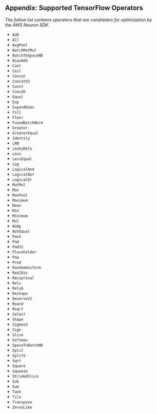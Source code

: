 ## Appendix: Supported TensorFlow Operators

*The follow list contains operators that are candidates for optimization by the AWS Neuron SDK.*

 * ```Add```
 * ```All```
 * ```AvgPool```
 * ```BatchMatMul```
 * ```BatchToSpaceND```
 * ```BiasAdd```
 * ```Cast```
 * ```Ceil```
 * ```Concat```
 * ```ConcatV2```
 * ```Const```
 * ```Conv2D```
 * ```Equal```
 * ```Exp```
 * ```ExpandDims```
 * ```Fill```
 * ```Floor```
 * ```FusedBatchNorm```
 * ```Greater```
 * ```GreaterEqual```
 * ```Identity```
 * ```LRN```
 * ```LeakyRelu```
 * ```Less```
 * ```LessEqual```
 * ```Log```
 * ```LogicalAnd```
 * ```LogicalNot```
 * ```LogicalOr```
 * ```MatMul```
 * ```Max```
 * ```MaxPool```
 * ```Maximum```
 * ```Mean```
 * ```Min```
 * ```Minimum```
 * ```Mul```
 * ```NoOp```
 * ```NotEqual```
 * ```Pack```
 * ```Pad```
 * ```PadV2```
 * ```Placeholder```
 * ```Pow```
 * ```Prod```
 * ```RandomUniform```
 * ```RealDiv```
 * ```Reciprocal```
 * ```Relu```
 * ```Relu6```
 * ```Reshape```
 * ```ReverseV2```
 * ```Round```
 * ```Rsqrt```
 * ```Select```
 * ```Shape```
 * ```Sigmoid```
 * ```Sign```
 * ```Slice```
 * ```Softmax```
 * ```SpaceToBatchND```
 * ```Split```
 * ```SplitV```
 * ```Sqrt```
 * ```Square```
 * ```Squeeze```
 * ```StridedSlice```
 * ```Sub```
 * ```Sum```
 * ```Tanh```
 * ```Tile```
 * ```Transpose```
 * ```ZerosLike```
